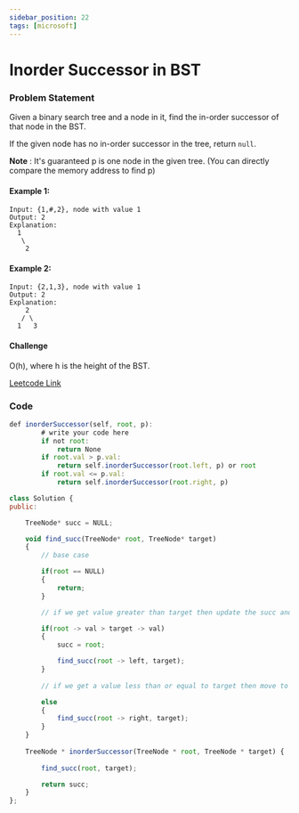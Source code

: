 ```yaml
---
sidebar_position: 22
tags: [microsoft]
---
```


# Inorder Successor in BST

### Problem Statement

Given a binary search tree and a node in it, find the in-order successor of that node in the BST.

If the given node has no in-order successor in the tree, return `null`.

**Note** : It's guaranteed p is one node in the given tree. (You can directly compare the memory address to find p)

#### Example 1:

```
Input: {1,#,2}, node with value 1
Output: 2
Explanation:
  1
   \
    2
```

#### Example 2:

```
Input: {2,1,3}, node with value 1
Output: 2
Explanation: 
    2
   / \
  1   3
```

#### Challenge

O(h), where h is the height of the BST.

[Leetcode Link](https://leetcode.com/problems/inorder-successor-in-bst)

### Code

```jsx title="Python"
def inorderSuccessor(self, root, p):
        # write your code here
        if not root:
            return None
        if root.val > p.val:
            return self.inorderSuccessor(root.left, p) or root
        if root.val <= p.val:
            return self.inorderSuccessor(root.right, p)


```

```jsx title="C++"
class Solution {
public:

    TreeNode* succ = NULL;

    void find_succ(TreeNode* root, TreeNode* target)
    {
        // base case

        if(root == NULL)
        {
            return;
        }

        // if we get value greater than target then update the succ and move to left

        if(root -> val > target -> val)
        {
            succ = root;

            find_succ(root -> left, target);
        }
        
        // if we get a value less than or equal to target then move to right

        else
        {
            find_succ(root -> right, target);
        }
    }
    
    TreeNode * inorderSuccessor(TreeNode * root, TreeNode * target) {
        
        find_succ(root, target);

        return succ;
    }
};

```
